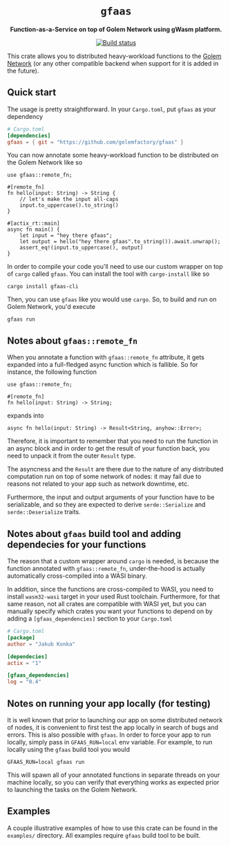 <div align="center">
  <h1><code>gfaas</code></h1>

  <p>
    <strong>Function-as-a-Service on top of Golem Network using gWasm platform.</strong>
  </p>

  <p>
    <a href="https://github.com/golemfactory/gfaas/actions?query=branch%3Amaster"><img src="https://github.com/golemfactory/gfaas/workflows/Continuous%20Integration/badge.svg" alt="Build status" /></a>
  </p>
</div>

This crate allows you to distributed heavy-workload functions to the [Golem Network] (or any
other compatible backend when support for it is added in the future).

[Golem Network]: https://golem.network/

## Quick start

The usage is pretty straightforward. In your `Cargo.toml`, put `gfaas` as your dependency

```toml
# Cargo.toml
[dependencies]
gfaas = { git = "https://github.com/golemfactory/gfaas" }
```

You can now annotate some heavy-workload function to be distributed on the Golem Network
like so

```rust,ignore
use gfaas::remote_fn;

#[remote_fn]
fn hello(input: String) -> String {
    // let's make the input all-caps
    input.to_uppercase().to_string()
}

#[actix_rt::main]
async fn main() {
    let input = "hey there gfaas";
    let output = hello("hey there gfaas".to_string()).await.unwrap();
    assert_eq!(input.to_uppercase(), output)
}
```

In order to compile your code you'll need to use our custom wrapper on top of `cargo` called
`gfaas`. You can install the tool with `cargo-install` like so

```
cargo install gfaas-cli
```

Then, you can use `gfaas` like you would use `cargo`. So, to build and run on Golem Network,
you'd execute

```
gfaas run
```

## Notes about `gfaas::remote_fn`

When you annotate a function with `gfaas::remote_fn` attribute, it gets expanded into a
full-fledged async function which is fallible. So for instance, the following function

```rust,ignore
use gfaas::remote_fn;

#[remote_fn]
fn hello(input: String) -> String;
```

expands into

```rust,ignore
async fn hello(input: String) -> Result<String, anyhow::Error>;
```

Therefore, it is important to remember that you need to run the function in an async block
and in order to get the result of your function back, you need to unpack it from the outer
`Result` type.

The asyncness and the `Result` are there due to the nature of any distributed computation
run on top of some network of nodes: it may fail due to reasons not related to your app
such as network downtime, etc.

Furthermore, the input and output arguments of your function have to be serializable, and
so they are expected to derive `serde::Serialize` and `serde::Deserialize` traits.

## Notes about `gfaas` build tool and adding dependecies for your functions

The reason that a custom wrapper around `cargo` is needed, is because the function
annotated with `gfaas::remote_fn`, under-the-hood is actually automatically cross-compiled
into a WASI binary.

In addition, since the functions are cross-compiled to WASI, you need to install
`wasm32-wasi` target in your used Rust toolchain. Furthermore, for that same reason, not
all crates are compatible with WASI yet, but you can manually specify which crates you
want your functions to depend on by adding a `[gfaas_dependencies]` section to your `Cargo.toml`

```toml
# Cargo.toml
[package]
author = "Jakub Konka"

[dependecies]
actix = "1"

[gfaas_dependencies]
log = "0.4"
```

## Notes on running your app locally (for testing)

It is well known that prior to launching our app on some distributed network of nodes, it
is convenient to first test the app locally in search of bugs and errors. This is also
possible with `gfaas`. In order to force your app to run locally, simply pass in
`GFAAS_RUN=local` env variable. For example, to run locally using the `gfaas` build tool
you would

```
GFAAS_RUN=local gfaas run
```

This will spawn all of your annotated functions in separate threads on your machine locally,
so you can verify that everything works as expected prior to launching the tasks on the
Golem Network.

## Examples

A couple illustrative examples of how to use this crate can be found in the `examples/`
directory. All examples require `gfaas` build tool to be built.
